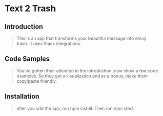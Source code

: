 # Text 2 Trash

## Introduction

> This is an app that transforms your beautiful message into emoji trash. It uses Slack integrations. 

## Code Samples

> You've gotten their attention in the introduction, now show a few code examples. So they get a visualization and as a bonus, make them copy/paste friendly.

## Installation

> after you add the app, run npm install. Then run npm start.
